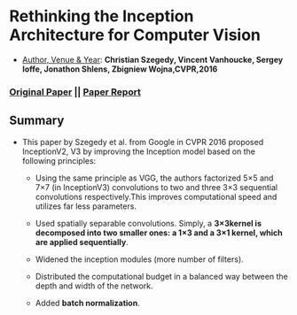 #  Rethinking the Inception Architecture for Computer Vision
- <ins>Author, Venue & Year</ins>: **Christian Szegedy, Vincent Vanhoucke, Sergey Ioffe, Jonathon Shlens, Zbigniew Wojna,CVPR,2016**
### [Original Paper](https://arxiv.org/abs/1512.00567) || [**Paper Report**]()

## Summary
* This paper by Szegedy et al. from Google in CVPR 2016 proposed InceptionV2, V3 by improving the Inception model based on the following principles:
   - Using the same principle as VGG, the authors factorized 5×5 and 7×7 (in InceptionV3) convolutions to two and three 3×3 sequential convolutions respectively.This improves computational speed and utilizes far less parameters.

  - Used spatially separable convolutions. Simply, a **3×3kernel is decomposed into two smaller ones: a 1×3 and a 3×1 kernel, which are applied sequentially**.

  - Widened the inception modules (more number of filters).

  - Distributed the computational budget in a balanced way between the depth and width of the network.

  - Added **batch normalization**.
